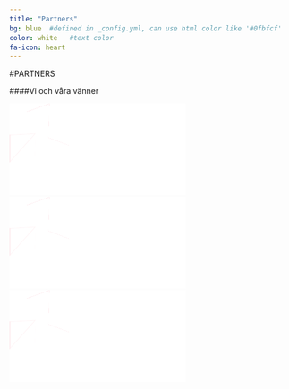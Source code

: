 ```yaml
---
title: "Partners"
bg: blue  #defined in _config.yml, can use html color like '#0fbfcf'
color: white   #text color
fa-icon: heart
---
```


#PARTNERS

####Vi och våra vänner

<div class="small.column">
<div class="small.img">
<img src="img/smart-norrkoping_white.png">
<img src="img/smart-norrkoping_white.png">
<img src="img/smart-norrkoping_white.png">
</div>
</div>
